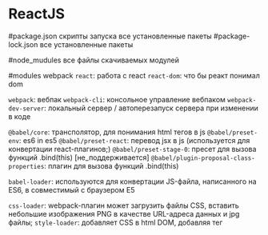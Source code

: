 ﻿# ReactJS
#package.json
скрипты запуска
все установленные пакеты
#package-lock.json
все установленные пакеты

#node_mudules
все файлы скачиваемых модулей
    
#modules webpack
`react`: работа с react
`react-dom`: что бы реакт понимал dom

`webpack`: вебпак
`webpack-cli`: консольное управление вебпаком
`webpack-dev-server`: локальный сервер / автоперезапуск сервера при изменении в коде

`@babel/core`: трансполятор, для понимания html тегов в js
`@babel/preset-env`:  es6 in es5
`@babel/preset-react`: перевод jsx в js (используется для конвертации react-плагинов;)
`@babel/preset-stage-0`: пресет для вызова функций .bind(this)  [не_поддерживается]
`@babel/plugin-proposal-class-properties`: плагин для вызова функций .bind(this)

`babel-loader`: используются для конвертации JS-файла, написанного на ES6, в совместимый с браузером E5

`css-loader`: webpack-плагин может загрузить файлы CSS, вставить небольшие изображения PNG в качестве URL-адреса данных и jpg файлы;
`style-loader`: добавляет CSS в html DOM, добавляя тег <style>;
`autoprefixer`: автоматически добавляет префиксы к CSS свйствам;
`node-sass`: работа с препроцессором sass
`sass-loader`: работа с препроцессором sass

`file-loader`: file-loader - файловый загрузчик для webpack;

`html-webpack-plugin`: webpack плагин, который упрощает создание HTML-файлов. Это
особенно полезно для webpack пакетов, которые включают в себя хэш в имени файла,
который меняется при каждой компиляции;
`mini-css-extract-plugin`: минификация CSS, все в одну неразборчивую строчку;
`uglifyjs-webpack-plugin`: минификация JS;
`postcss-loader`: `^3.0.0`,

`rimraf`: очищает файлы в папке перед записью вебпака

`prop-types`: проверка типов данных в props

`bootstrap`: библиотека bootstarp,
`jquery`: библиотека jquery,
`popper`: дополинтельные зависимости bootstrap,
`react-router@3`: 3 версия react router с вложенностью,
`react-router-dom`: @5.0.1 react-router для работы в браузере,

`axios`: работа с fetch,
`flux`: flux,
`redux`: redux,
`redux-thunk`: middleware redux,
`redux-logger`: middleware redux,
`redux-promise-middleware`: middleware redux,
`react-redux`: для связки react и redux,


    

#NodeJS
`dotenv` - для чтения переменных из файла .env в Node
`mongoose` - для работы с БД MongoDB
`faker` - генерирование фейковых данных
`request` - обработка запросов [?]
`express` - для обработки запросов [?]
`concurrently` - одновременный запуск несколький сценариев
`cors` - разрешить браузеру КЛИЕНТА принимать некоторые данные
`jsonwebtoken` - работа с токенами